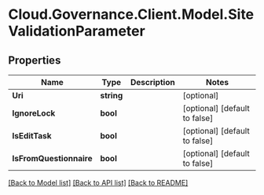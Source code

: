 # Cloud.Governance.Client.Model.SiteValidationParameter
## Properties

Name | Type | Description | Notes
------------ | ------------- | ------------- | -------------
**Uri** | **string** |  | [optional] 
**IgnoreLock** | **bool** |  | [optional] [default to false]
**IsEditTask** | **bool** |  | [optional] [default to false]
**IsFromQuestionnaire** | **bool** |  | [optional] [default to false]

[[Back to Model list]](../README.md#documentation-for-models) [[Back to API list]](../README.md#documentation-for-api-endpoints) [[Back to README]](../README.md)

